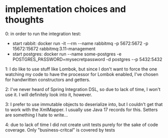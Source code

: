 # implementation choices and thoughts

0: in order to run the integration test:
  - start rabbit: docker run -it --rm --name rabbitmq -p 5672:5672 -p 15672:15672 rabbitmq:3.11-management
  - start postgres: docker run --name some-postgres -e POSTGRES_PASSWORD=mysecretpassword -d postgres --p 5432:5432

1: I do like to use stuff like Lombok, but since I don't want to force the one watching my code to have the processor
for Lombok enabled, I've chosen for handwritten constructors and getters.

2: I've never heard of Spring Integration DSL, so due to lack of time, I won't use it. I will definitely look into it, however.

3: I prefer to use immutable objects to deserialize into, but I couldn't get that to work with the XmlMapper.
I usually use Java 17 records for this. Setters are something I hate to write...

4: due to lack of time I did not create unit tests purely for the sake of code coverage. Only "business-critcal" is
covered by tests

